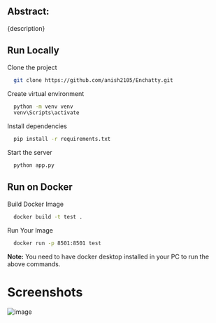 ## Abstract:

{description}


## Run Locally

Clone the project

```bash
  git clone https://github.com/anish2105/Enchatty.git
```

Create virtual environment

```bash
  python -m venv venv
  venv\Scripts\activate
```

Install dependencies

```bash
  pip install -r requirements.txt
```

Start the server

```bash
  python app.py
```

## Run on Docker

Build Docker Image

```bash
  docker build -t test .
```
Run Your Image

```bash
  docker run -p 8501:8501 test
```

**Note:** You need to have docker desktop installed in your PC to run the above commands. 

# Screenshots
![image](https://github.com/anish2105/Enchatty/assets/88924201/521c7377-78e0-45ce-b5de-bdaa41423dbe)

